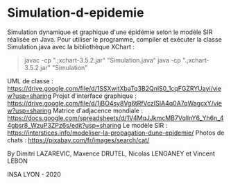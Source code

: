# Simulation-d-epidemie

Simulation dynamique et graphique d'une épidémie selon le modèle SIR réalisée en Java.
Pour utiliser le programme, compiler et exécuter la classe Simulation.java avec la bibliothèque XChart :
> javac -cp ".;xchart-3.5.2.jar" "Simulation.java"
> java -cp ".;xchart-3.5.2.jar" "Simulation"

UML de classe : https://drive.google.com/file/d/1SSXwitXbaTq3B2QnlS0_1cqFGZRYUayi/view?usp=sharing
Projet d'interface graphique : https://drive.google.com/file/d/1jBO4sy8Vg6tRfVczISIA4q0A7qWagcxY/view?usp=sharing
Matrice d'adjacence mondiale : https://docs.google.com/spreadsheets/d/1V4MqJJkmcMB7VqllnY6_Yh6n_44gbsr8_WzuP3ZPz6s/edit?usp=sharing
Le modèle SIR : https://interstices.info/modeliser-la-propagation-dune-epidemie/
Photos de chats : https://pixabay.com/fr/images/search/cat/ 

By Dimitri LAZAREVIC, Maxence DRUTEL, Nicolas LENGANEY et Vincent LEBON

INSA LYON - 2020


